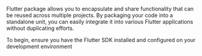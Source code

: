 Flutter package allows you to encapsulate and share functionality that can be reused across multiple projects. By packaging your code into a standalone unit, you can easily integrate it into various Flutter applications without duplicating efforts.

To begin, ensure you have the Flutter SDK installed and configured on your development environment
